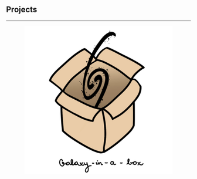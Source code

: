 ## Projects
<hr>

<p style="text-align:center"><img src="./Images/gal-in-a-box-name.jpeg" alt="galaxy in a box" style="max-width: 80%"></p>
